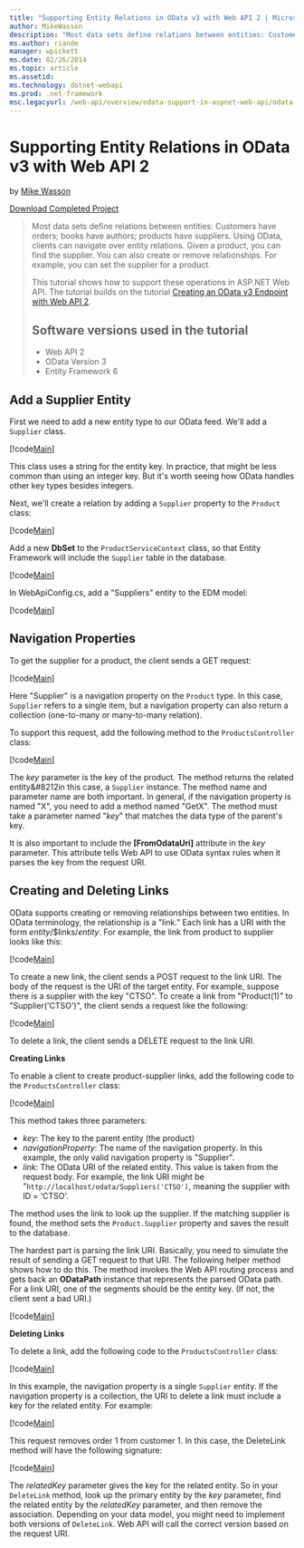 ```yaml
---
title: "Supporting Entity Relations in OData v3 with Web API 2 | Microsoft Docs"
author: MikeWasson
description: "Most data sets define relations between entities: Customers have orders; books have authors; products have suppliers. Using OData, clients can navigate over..."
ms.author: riande
manager: wpickett
ms.date: 02/26/2014
ms.topic: article
ms.assetid: 
ms.technology: dotnet-webapi
ms.prod: .net-framework
msc.legacyurl: /web-api/overview/odata-support-in-aspnet-web-api/odata-v3/working-with-entity-relations
---
```

Supporting Entity Relations in OData v3 with Web API 2
====================
by [Mike Wasson](https://github.com/MikeWasson)

[Download Completed Project](http://code.msdn.microsoft.com/ASPNET-Web-API-OData-cecdb524)

> Most data sets define relations between entities: Customers have orders; books have authors; products have suppliers. Using OData, clients can navigate over entity relations. Given a product, you can find the supplier. You can also create or remove relationships. For example, you can set the supplier for a product.
> 
> This tutorial shows how to support these operations in ASP.NET Web API. The tutorial builds on the tutorial [Creating an OData v3 Endpoint with Web API 2](creating-an-odata-endpoint.md).
> 
> ## Software versions used in the tutorial
> 
> 
> - Web API 2
> - OData Version 3
> - Entity Framework 6


## Add a Supplier Entity

First we need to add a new entity type to our OData feed. We'll add a `Supplier` class.

[!code[Main](working-with-entity-relations/samples/sample1.xml)]

This class uses a string for the entity key. In practice, that might be less common than using an integer key. But it's worth seeing how OData handles other key types besides integers.

Next, we'll create a relation by adding a `Supplier` property to the `Product` class:

[!code[Main](working-with-entity-relations/samples/sample2.xml)]

Add a new **DbSet** to the `ProductServiceContext` class, so that Entity Framework will include the `Supplier` table in the database.

[!code[Main](working-with-entity-relations/samples/sample3.xml?highlight=9)]

In WebApiConfig.cs, add a "Suppliers" entity to the EDM model:

[!code[Main](working-with-entity-relations/samples/sample4.xml?highlight=4)]

## Navigation Properties

To get the supplier for a product, the client sends a GET request:

[!code[Main](working-with-entity-relations/samples/sample5.xml)]

Here "Supplier" is a navigation property on the `Product` type. In this case, `Supplier` refers to a single item, but a navigation property can also return a collection (one-to-many or many-to-many relation).

To support this request, add the following method to the `ProductsController` class:

[!code[Main](working-with-entity-relations/samples/sample6.xml)]

The *key* parameter is the key of the product. The method returns the related entity&#8212in this case, a `Supplier` instance. The method name and parameter name are both important. In general, if the navigation property is named "X", you need to add a method named "GetX". The method must take a parameter named "*key*" that matches the data type of the parent's key.

It is also important to include the **[FromOdataUri]** attribute in the *key* parameter. This attribute tells Web API to use OData syntax rules when it parses the key from the request URI.

## Creating and Deleting Links

OData supports creating or removing relationships between two entities. In OData terminology, the relationship is a "link." Each link has a URI with the form *entity*/$links/*entity*. For example, the link from product to supplier looks like this:

[!code[Main](working-with-entity-relations/samples/sample7.xml)]

To create a new link, the client sends a POST request to the link URI. The body of the request is the URI of the target entity. For example, suppose there is a supplier with the key "CTSO". To create a link from "Product(1)" to "Supplier('CTSO')", the client sends a request like the following:

[!code[Main](working-with-entity-relations/samples/sample8.xml)]

To delete a link, the client sends a DELETE request to the link URI.

**Creating Links**

To enable a client to create product-supplier links, add the following code to the `ProductsController` class:

[!code[Main](working-with-entity-relations/samples/sample9.xml)]

This method takes three parameters:

- *key*: The key to the parent entity (the product)
- *navigationProperty*: The name of the navigation property. In this example, the only valid navigation property is "Supplier".
- *link*: The OData URI of the related entity. This value is taken from the request body. For example, the link URI might be "`http://localhost/odata/Suppliers('CTSO')`, meaning the supplier with ID = ‘CTSO'.

The method uses the link to look up the supplier. If the matching supplier is found, the method sets the `Product.Supplier` property and saves the result to the database.

The hardest part is parsing the link URI. Basically, you need to simulate the result of sending a GET request to that URI. The following helper method shows how to do this. The method invokes the Web API routing process and gets back an **ODataPath** instance that represents the parsed OData path. For a link URI, one of the segments should be the entity key. (If not, the client sent a bad URI.)

[!code[Main](working-with-entity-relations/samples/sample10.xml)]

**Deleting Links**

To delete a link, add the following code to the `ProductsController` class:

[!code[Main](working-with-entity-relations/samples/sample11.xml)]

In this example, the navigation property is a single `Supplier` entity. If the navigation property is a collection, the URI to delete a link must include a key for the related entity. For example:

[!code[Main](working-with-entity-relations/samples/sample12.xml)]

This request removes order 1 from customer 1. In this case, the DeleteLink method will have the following signature:

[!code[Main](working-with-entity-relations/samples/sample13.xml)]

The *relatedKey* parameter gives the key for the related entity. So in your `DeleteLink` method, look up the primary entity by the *key* parameter, find the related entity by the *relatedKey* parameter, and then remove the association. Depending on your data model, you might need to implement both versions of `DeleteLink`. Web API will call the correct version based on the request URI.